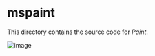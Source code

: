 # mspaint
This directory contains the source code for *Paint*.

![image](https://github.com/rozniak/xfce-winxp-tc/assets/13258281/814b4cef-3870-469c-9661-9433fde045ae)
